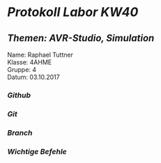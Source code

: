 
# *Protokoll Labor KW40*
## *Themen: AVR-Studio, Simulation*

Name: Raphael Tuttner    
Klasse: 4AHME    
Gruppe: 4  
Datum: 03.10.2017

### *Github*

### *Git*

### *Branch*

### *Wichtige Befehle*
